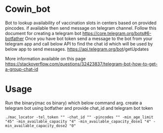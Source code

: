 # Cowin_bot

Bot to lookup availability of vaccination slots in centers based on provided pincodes. if available then send message on telegram channel.
Follow this document for creating a telegram bot https://core.telegram.org/bots#6-botfather
Once you have bot token send a message to the bot from your telegram app and call below API to find the chat id which will be used by below app to send messages.
https://api.telegram.org/bot<YourBOTToken>/getUpdates
  
More information available on this page https://stackoverflow.com/questions/32423837/telegram-bot-how-to-get-a-group-chat-id

# Usage

Run the binary(mac os binary) which below command arg. create a telegram bot using botfather and provide chat_id and telegram bot token
```
./mac_locator -tel_token "" -chat_id "" -pincodes "" -min_age_limit "45" -min_available_capacity "4" -min_available_capacity_dose1 "4" -min_available_capacity_dose2 "0"
```
